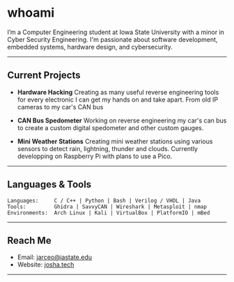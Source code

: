 # whoami

I’m a Computer Engineering student at Iowa State University with a minor in Cyber Security Engineering. I'm passionate about software development,
embedded systems, hardware design, and cybersecurity.

---

## Current Projects

* **Hardware Hacking**
  Creating as many useful reverse engineering tools for every electronic I can get my hands on and take apart. From old IP cameras to my car's CAN bus

* **CAN Bus Spedometer**
  Working on reverse engineering my car's can bus to create a custom digital spedometer and other custom gauges.

* **Mini Weather Stations**
  Creating mini weather stations using various sensors to detect rain, lightning, thunder and clouds. Currently developping on Raspberry Pi with plans to use a Pico.   

---

## Languages & Tools

```
Languages:     C / C++ | Python | Bash | Verilog / VHDL | Java
Tools:         Ghidra | SavvyCAN | Wireshark | Metasploit | nmap
Environments:  Arch Linux | Kali | VirtualBox | PlatformIO | mBed
```

---

## Reach Me

* Email: [jarceo@iastate.edu](mailto:jarceo@iastate.edu)
* Website: [josha.tech](https://josha.tech)

---


